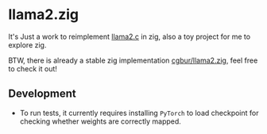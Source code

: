 # llama2.zig
It's Just a work to reimplement [llama2.c][1] in zig, also a toy project for me
to explore zig.

BTW, there is already a stable zig implementation [cgbur/llama2.zig][2], feel
free to check it out!

## Development
- To run tests, it currently requires installing `PyTorch` to load checkpoint
    for checking whether weights are correctly mapped.


[1]: https://github.com/karpathy/llama2.c
[2]: https://github.com/cgbur/llama2.zig

